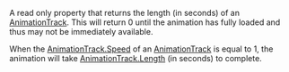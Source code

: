 A read only property that returns the length (in seconds) of an
[AnimationTrack](https://create.roblox.com/docs/reference/engine/classes/AnimationTrack). This will return 0 until the animation has fully loaded
and thus may not be immediately available.

When the [AnimationTrack.Speed](https://create.roblox.com/docs/reference/engine/classes/AnimationTrack#Speed) of an [AnimationTrack](https://create.roblox.com/docs/reference/engine/classes/AnimationTrack) is equal to 1, the
animation will take [AnimationTrack.Length](https://create.roblox.com/docs/reference/engine/classes/AnimationTrack#Length) (in seconds) to complete.